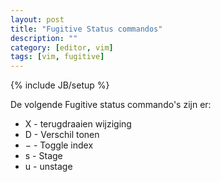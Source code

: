 ```yaml
---
layout: post
title: "Fugitive Status commandos"
description: ""
category: [editor, vim]
tags: [vim, fugitive]
---
```

{% include JB/setup %}


De volgende Fugitive status commando's zijn er:

* X - terugdraaien wijziging
* D - Verschil tonen
* &minus; - Toggle index
* s - Stage
* u - unstage

